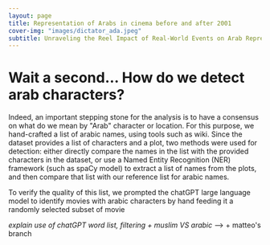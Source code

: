 ```yaml
---
layout: page
title: Representation of Arabs in cinema before and after 2001
cover-img: "images/dictator_ada.jpeg"
subtitle: Unraveling the Reel Impact of Real-World Events on Arab Representation in Movies
---
```


# Wait a second... How do we detect arab characters?

Indeed, an important stepping stone for the analysis is to have a consensus on what do we mean by "Arab" character or location. For this purpose, we hand-crafted a list of arabic names, using tools such as wiki. Since the dataset provides a list of characters and a plot, two methods were used for detection: either directly compare the names in the list with the provided characters in the dataset, or use a Named Entity Recognition (NER) framework (such as spaCy model) to extract a list of names from the plots, and then compare that list with our reference list for arabic names.

To verify the quality of this list, we prompted the chatGPT large language model to identify movies with arabic characters by hand feeding it a randomly selected subset of movie 

*explain use of chatGPT word list, filtering + muslim VS arabic* --> + matteo's branch 
